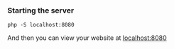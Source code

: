 ### Starting the server

```
php -S localhost:8080
```

And then you can view your website at [localhost:8080](http://localhost:8080)